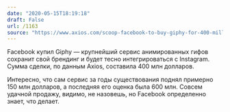 ```yaml
---
date: "2020-05-15T18:19:18"
draft: False
url: /1163
source: "https://www.axios.com/scoop-facebook-to-buy-giphy-for-400-million-4a75a359-833b-484d-b15b-87e94d3de017.html"
---
```


Facebook купил Giphy — крупнейший сервис анимированных гифов сохранит свой брендинг и будет тесно интегрироваться c Instagram. Сумма сделки, по данным Axios, составила 400 млн долларов. 

Интересно, что сам сервис за годы существования поднял примерно 150 млн долларов, а последняя его оценка была 600 млн. Совсем удачной продажу, видимо, не назовешь, но Facebook определенно знает, что делает.

